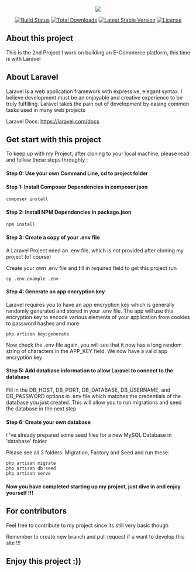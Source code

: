 <p align="center"><img src="https://laravel.com/assets/img/components/logo-laravel.svg"></p>

<p align="center">
<a href="https://travis-ci.org/laravel/framework"><img src="https://travis-ci.org/laravel/framework.svg" alt="Build Status"></a>
<a href="https://packagist.org/packages/laravel/framework"><img src="https://poser.pugx.org/laravel/framework/d/total.svg" alt="Total Downloads"></a>
<a href="https://packagist.org/packages/laravel/framework"><img src="https://poser.pugx.org/laravel/framework/v/stable.svg" alt="Latest Stable Version"></a>
<a href="https://packagist.org/packages/laravel/framework"><img src="https://poser.pugx.org/laravel/framework/license.svg" alt="License"></a>
</p>

## About this project

This is the 2nd Project I work on building an E-Commerce platform, this time is with Laravel

## About Laravel

Laravel is a web application framework with expressive, elegant syntax. I believe development must be an enjoyable and creative experience to be truly fulfilling. Laravel takes the pain out of development by easing common tasks used in many web projects

Laravel Docs: https://laravel.com/docs


## Get start with this project

To keep up with my Project, after cloning to your local machine, please read and follow these steps throughly :

#### Step 0: Use your own Command Line, cd to project folder

#### Step 1: Install Composer Dependencies in composer.json

    composer install
    
#### Step 2: Install NPM Dependencies in package.json

    npm install
    
#### Step 3: Create a copy of your .env file

A Laravel Project need an .env file, which is not provided after cloning my project (of course)

Create your own .env file and fill in required field to get this project run

    cp .env.example .env
    
#### Step 4: Generate an app encryption key

Laravel requires you to have an app encryption key which is generally randomly generated and stored in your .env file. The app will use this encryption key to encode various elements of your application from cookies to password hashes and more

    php artisan key:generate
    
Now check the .env file again, you will see that it now has a long random string of characters in the APP_KEY field. We now have a valid app encryption key

#### Step 5: Add database information to allow Laravel to connect to the database
    
Fill in the DB_HOST, DB_PORT, DB_DATABASE, DB_USERNAME, and DB_PASSWORD options in .env file which matches the credentials of the database you just created. This will allow you to run migrations and seed the database in the next step

#### Step 6: Create your own database

I 've already prepared some seed files for a new MySQL Database in 'database' folder

Please see all 3 folders: Migration, Factory and Seed and run these:

    php artisan migrate
    php artisan db:seed
    php artisan serve
    
#### Now you have completed starting up my project, just dive in and enjoy yourself !!!
    
## For contributors

Feel free to contribute to my project since its still very basic though

Remember to create new branch and pull request if u want to develop this site !!!
   
## Enjoy this project :))



